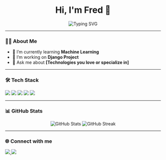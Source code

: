 <h1 align="center">Hi, I'm Fred 👋</h1>

<p align="center">
  <img src="https://readme-typing-svg.herokuapp.com?font=Fira+Code&size=22&duration=4000&color=F75C7E&center=true&vCenter=true&width=500&lines=Welcome+to+my+GitHub+Profile!;I'm+a+Passionate+Developer;I+❤️+to+build+cool+projects" alt="Typing SVG">
</p>

---

### 👨‍💻 **About Me**
- 🌱 I’m currently learning **Machine Learning**
- 🚀 I’m working on **Django Project**
- 💬 Ask me about **[Technologies you love or specialize in]**


---

### 🛠️ **Tech Stack**
<p align="left">
  <img src="https://img.shields.io/badge/Inteligencia%20Artificial-2C2C2C?style=for-the-badge&logo=openai&logoColor=white">
  <img src="https://img.shields.io/badge/Python-3776AB?style=for-the-badge&logo=python&logoColor=white">
  <img src="https://img.shields.io/badge/Django-092E20?style=for-the-badge&logo=django&logoColor=white">
  <img src="https://img.shields.io/badge/HTML5-E34F26?style=for-the-badge&logo=html5&logoColor=white">
  <img src="https://img.shields.io/badge/CSS3-1572B6?style=for-the-badge&logo=css3&logoColor=white">

</p>

---

### 📊 **GitHub Stats**
<p align="center">
  <img src="https://github-readme-stats.vercel.app/api?username=fhvaldes&show_icons=true&hide_border=true&count_private=true&theme=radical" alt="GitHub Stats">
  
  <img src="https://github-readme-streak-stats.herokuapp.com?user=fhvaldes&theme=radical&hide_border=true" alt="GitHub Streak">
</p>

---

### 🌐 **Connect with me**
<p align="left">
  <a href="https://your-portfolio-link.com" target="_blank">
    <img src="https://img.shields.io/badge/Portfolio-FF5722?style=for-the-badge&logo=firefox&logoColor=white">
  </a>
  <a href="[https://www.linkedin.com/in/fredy-hern%C3%A1ndez-vald%C3%A9s-b26516202/]" target="_blank">
    <img src="https://img.shields.io/badge/LinkedIn-0077B5?style=for-the-badge&logo=linkedin&logoColor=white">
  </a>

</p>
